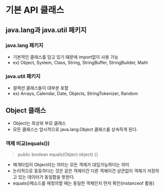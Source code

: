 # 기본 API 클래스  

## java.lang과 java.util 패키지   
### java.lang 패키지   
- 기본적인 클래스를 담고 있기 떄문에 import없이 사용 가능   
- ex) Object, System, Class, String, StringBuffer, StringBuilder, Math  
### java.util 패키지   
- 컬렉션 클래스들이 대부분 포함   
- ex) Arrays, Calendar, Date, Objects, StringTokenizer, Random  
## Object 클래스   
- Object는 최상위 부모 클래스   
- 모든 클래스는 암시적으로 java.lang.Object 클래스를 상속하게 된다.   
### 객체 비교(equals())
> public boolean equals(Object object) {}   
- 매개타입이 Object라는 의미는 모든 객체가 대입가능하다는 의미   
- 논리적으로 동등하다는 것은 같은 객체이건 다른 객체이건 상관없이 객체가 저장하고 있는 데이터가 동일함을 뜻한다.   
- equals()메소드를 재정의할 때는 동일한 객체인지 먼저 확인(instanceof 활용)